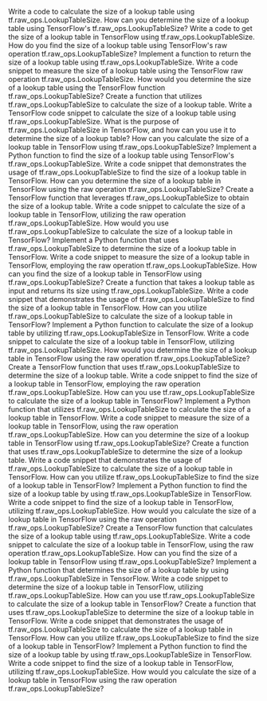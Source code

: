 Write a code to calculate the size of a lookup table using tf.raw_ops.LookupTableSize.
How can you determine the size of a lookup table using TensorFlow's tf.raw_ops.LookupTableSize?
Write a code to get the size of a lookup table in TensorFlow using tf.raw_ops.LookupTableSize.
How do you find the size of a lookup table using TensorFlow's raw operation tf.raw_ops.LookupTableSize?
Implement a function to return the size of a lookup table using tf.raw_ops.LookupTableSize.
Write a code snippet to measure the size of a lookup table using the TensorFlow raw operation tf.raw_ops.LookupTableSize.
How would you determine the size of a lookup table using the TensorFlow function tf.raw_ops.LookupTableSize?
Create a function that utilizes tf.raw_ops.LookupTableSize to calculate the size of a lookup table.
Write a TensorFlow code snippet to calculate the size of a lookup table using tf.raw_ops.LookupTableSize.
What is the purpose of tf.raw_ops.LookupTableSize in TensorFlow, and how can you use it to determine the size of a lookup table?
How can you calculate the size of a lookup table in TensorFlow using tf.raw_ops.LookupTableSize?
Implement a Python function to find the size of a lookup table using TensorFlow's tf.raw_ops.LookupTableSize.
Write a code snippet that demonstrates the usage of tf.raw_ops.LookupTableSize to find the size of a lookup table in TensorFlow.
How can you determine the size of a lookup table in TensorFlow using the raw operation tf.raw_ops.LookupTableSize?
Create a TensorFlow function that leverages tf.raw_ops.LookupTableSize to obtain the size of a lookup table.
Write a code snippet to calculate the size of a lookup table in TensorFlow, utilizing the raw operation tf.raw_ops.LookupTableSize.
How would you use tf.raw_ops.LookupTableSize to calculate the size of a lookup table in TensorFlow?
Implement a Python function that uses tf.raw_ops.LookupTableSize to determine the size of a lookup table in TensorFlow.
Write a code snippet to measure the size of a lookup table in TensorFlow, employing the raw operation tf.raw_ops.LookupTableSize.
How can you find the size of a lookup table in TensorFlow using tf.raw_ops.LookupTableSize?
Create a function that takes a lookup table as input and returns its size using tf.raw_ops.LookupTableSize.
Write a code snippet that demonstrates the usage of tf.raw_ops.LookupTableSize to find the size of a lookup table in TensorFlow.
How can you utilize tf.raw_ops.LookupTableSize to calculate the size of a lookup table in TensorFlow?
Implement a Python function to calculate the size of a lookup table by utilizing tf.raw_ops.LookupTableSize in TensorFlow.
Write a code snippet to calculate the size of a lookup table in TensorFlow, utilizing tf.raw_ops.LookupTableSize.
How would you determine the size of a lookup table in TensorFlow using the raw operation tf.raw_ops.LookupTableSize?
Create a TensorFlow function that uses tf.raw_ops.LookupTableSize to determine the size of a lookup table.
Write a code snippet to find the size of a lookup table in TensorFlow, employing the raw operation tf.raw_ops.LookupTableSize.
How can you use tf.raw_ops.LookupTableSize to calculate the size of a lookup table in TensorFlow?
Implement a Python function that utilizes tf.raw_ops.LookupTableSize to calculate the size of a lookup table in TensorFlow.
Write a code snippet to measure the size of a lookup table in TensorFlow, using the raw operation tf.raw_ops.LookupTableSize.
How can you determine the size of a lookup table in TensorFlow using tf.raw_ops.LookupTableSize?
Create a function that uses tf.raw_ops.LookupTableSize to determine the size of a lookup table.
Write a code snippet that demonstrates the usage of tf.raw_ops.LookupTableSize to calculate the size of a lookup table in TensorFlow.
How can you utilize tf.raw_ops.LookupTableSize to find the size of a lookup table in TensorFlow?
Implement a Python function to find the size of a lookup table by using tf.raw_ops.LookupTableSize in TensorFlow.
Write a code snippet to find the size of a lookup table in TensorFlow, utilizing tf.raw_ops.LookupTableSize.
How would you calculate the size of a lookup table in TensorFlow using the raw operation tf.raw_ops.LookupTableSize?
Create a TensorFlow function that calculates the size of a lookup table using tf.raw_ops.LookupTableSize.
Write a code snippet to calculate the size of a lookup table in TensorFlow, using the raw operation tf.raw_ops.LookupTableSize.
How can you find the size of a lookup table in TensorFlow using tf.raw_ops.LookupTableSize?
Implement a Python function that determines the size of a lookup table by using tf.raw_ops.LookupTableSize in TensorFlow.
Write a code snippet to determine the size of a lookup table in TensorFlow, utilizing tf.raw_ops.LookupTableSize.
How can you use tf.raw_ops.LookupTableSize to calculate the size of a lookup table in TensorFlow?
Create a function that uses tf.raw_ops.LookupTableSize to determine the size of a lookup table in TensorFlow.
Write a code snippet that demonstrates the usage of tf.raw_ops.LookupTableSize to calculate the size of a lookup table in TensorFlow.
How can you utilize tf.raw_ops.LookupTableSize to find the size of a lookup table in TensorFlow?
Implement a Python function to find the size of a lookup table by using tf.raw_ops.LookupTableSize in TensorFlow.
Write a code snippet to find the size of a lookup table in TensorFlow, utilizing tf.raw_ops.LookupTableSize.
How would you calculate the size of a lookup table in TensorFlow using the raw operation tf.raw_ops.LookupTableSize?